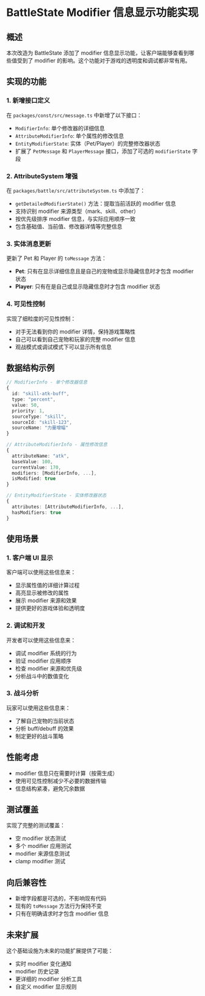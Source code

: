 # BattleState Modifier 信息显示功能实现

## 概述

本次改造为 BattleState 添加了 modifier 信息显示功能，让客户端能够查看到哪些值受到了 modifier 的影响。这个功能对于游戏的透明度和调试都非常有用。

## 实现的功能

### 1. 新增接口定义

在 `packages/const/src/message.ts` 中新增了以下接口：

- `ModifierInfo`: 单个修改器的详细信息
- `AttributeModifierInfo`: 单个属性的修改信息
- `EntityModifierState`: 实体（Pet/Player）的完整修改器状态
- 扩展了 `PetMessage` 和 `PlayerMessage` 接口，添加了可选的 `modifierState` 字段

### 2. AttributeSystem 增强

在 `packages/battle/src/attributeSystem.ts` 中添加了：

- `getDetailedModifierState()` 方法：提取当前活跃的 modifier 信息
- 支持识别 modifier 来源类型（mark、skill、other）
- 按优先级排序 modifier 信息，与实际应用顺序一致
- 包含基础值、当前值、修改器详情等完整信息

### 3. 实体消息更新

更新了 Pet 和 Player 的 `toMessage` 方法：

- **Pet**: 只有在显示详细信息且是自己的宠物或显示隐藏信息时才包含 modifier 状态
- **Player**: 只有在是自己或显示隐藏信息时才包含 modifier 状态

### 4. 可见性控制

实现了细粒度的可见性控制：

- 对手无法看到你的 modifier 详情，保持游戏策略性
- 自己可以看到自己宠物和玩家的完整 modifier 信息
- 观战模式或调试模式下可以显示所有信息

## 数据结构示例

```typescript
// ModifierInfo - 单个修改器信息
{
  id: "skill-atk-buff",
  type: "percent",
  value: 50,
  priority: 1,
  sourceType: "skill",
  sourceId: "skill-123",
  sourceName: "力量增幅"
}

// AttributeModifierInfo - 属性修改信息
{
  attributeName: "atk",
  baseValue: 100,
  currentValue: 170,
  modifiers: [ModifierInfo, ...],
  isModified: true
}

// EntityModifierState - 实体修改器状态
{
  attributes: [AttributeModifierInfo, ...],
  hasModifiers: true
}
```

## 使用场景

### 1. 客户端 UI 显示

客户端可以使用这些信息来：
- 显示属性值的详细计算过程
- 高亮显示被修改的属性
- 展示 modifier 来源和效果
- 提供更好的游戏体验和透明度

### 2. 调试和开发

开发者可以使用这些信息来：
- 调试 modifier 系统的行为
- 验证 modifier 应用顺序
- 检查 modifier 来源和优先级
- 分析战斗中的数值变化

### 3. 战斗分析

玩家可以使用这些信息来：
- 了解自己宠物的当前状态
- 分析 buff/debuff 的效果
- 制定更好的战斗策略

## 性能考虑

- modifier 信息只在需要时计算（按需生成）
- 使用可见性控制减少不必要的数据传输
- 信息结构紧凑，避免冗余数据

## 测试覆盖

实现了完整的测试覆盖：
- 空 modifier 状态测试
- 多个 modifier 应用测试
- modifier 来源信息测试
- clamp modifier 测试

## 向后兼容性

- 新增字段都是可选的，不影响现有代码
- 现有的 `toMessage` 方法行为保持不变
- 只有在明确请求时才包含 modifier 信息

## 未来扩展

这个基础设施为未来的功能扩展提供了可能：
- 实时 modifier 变化通知
- modifier 历史记录
- 更详细的 modifier 分析工具
- 自定义 modifier 显示规则
